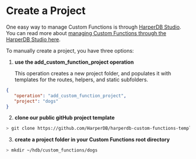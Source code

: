 # Create a Project
One easy way to manage Custom Functions is through [HarperDB Studio](https://harperdb.io/docs/harperdb-studio/manage-functions/). You can read more about [managing Custom Functions through the HarperDB Studio here](https://harperdb.io/docs/harperdb-studio/manage-functions/).

To manually create a project, you have three options:



1. **use the add_custom_function_project operation**

   This operation creates a new project folder, and populates it with templates for the routes, helpers, and static subfolders.

```json
{
   "operation": "add_custom_function_project",
   "project": "dogs"
}
```


2. **clone our public gitHub project template**
   

```bash
> git clone https://github.com/HarperDB/harperdb-custom-functions-template.git ~/hdb/custom_functions/dogs
```


3. **create a project folder in your Custom Functions root directory**

```bash
> mkdir ~/hdb/custom_functions/dogs
```